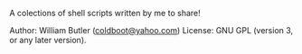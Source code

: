 A colections of shell scripts written by me to share!

Author: William Butler (coldboot@yahoo.com)
License: GNU GPL (version 3, or any later version).
